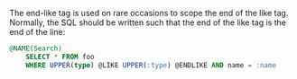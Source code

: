 The end-like tag is used on rare occasions to scope the end of the like tag.
Normally, the SQL should be written such that the end of the like tag is the end
of the line:

```sql
@NAME(Search)
    SELECT * FROM foo
    WHERE UPPER(type) @LIKE UPPER(:type) @ENDLIKE AND name = :name
```
